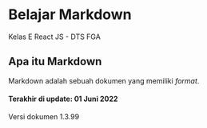 # Belajar Markdown
Kelas E React JS - DTS FGA

## Apa itu Markdown
Markdown adalah sebuah dokumen yang memiliki _format_.


#### Terakhir di update: 01 Juni 2022
Versi dokumen 1.3.99

